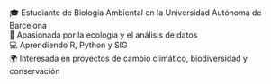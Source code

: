 🎓 Estudiante de Biología Ambiental en la Universidad Autónoma de Barcelona  
🌱 Apasionada por la ecología y el análisis de datos  
💻 Aprendiendo R, Python y SIG  
🌍 Interesada en proyectos de cambio climático, biodiversidad y conservación  

